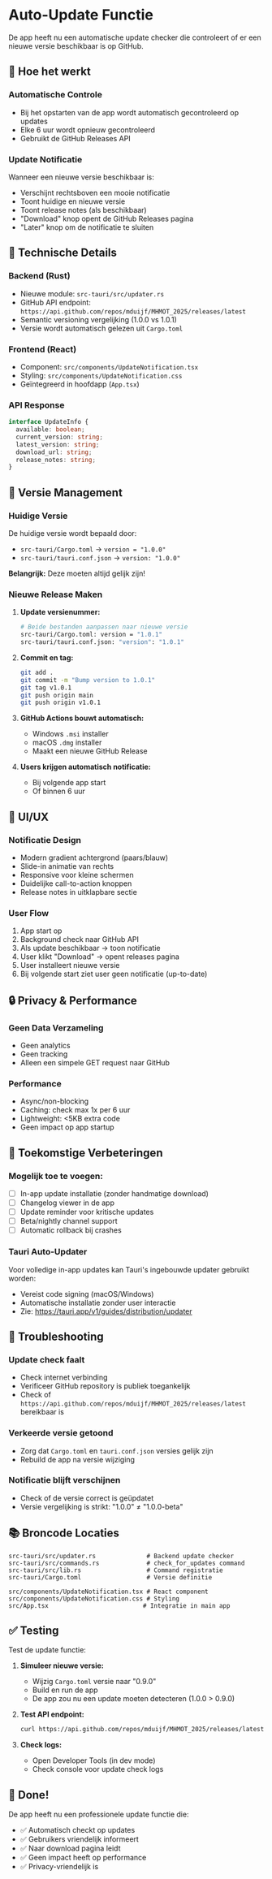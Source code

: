 # Auto-Update Functie

De app heeft nu een automatische update checker die controleert of er een nieuwe versie beschikbaar is op GitHub.

## 🎯 Hoe het werkt

### Automatische Controle
- Bij het opstarten van de app wordt automatisch gecontroleerd op updates
- Elke 6 uur wordt opnieuw gecontroleerd
- Gebruikt de GitHub Releases API

### Update Notificatie
Wanneer een nieuwe versie beschikbaar is:
- Verschijnt rechtsboven een mooie notificatie
- Toont huidige en nieuwe versie
- Toont release notes (als beschikbaar)
- "Download" knop opent de GitHub Releases pagina
- "Later" knop om de notificatie te sluiten

## 🔧 Technische Details

### Backend (Rust)
- Nieuwe module: `src-tauri/src/updater.rs`
- GitHub API endpoint: `https://api.github.com/repos/mduijf/MHMOT_2025/releases/latest`
- Semantic versioning vergelijking (1.0.0 vs 1.0.1)
- Versie wordt automatisch gelezen uit `Cargo.toml`

### Frontend (React)
- Component: `src/components/UpdateNotification.tsx`
- Styling: `src/components/UpdateNotification.css`
- Geïntegreerd in hoofdapp (`App.tsx`)

### API Response
```typescript
interface UpdateInfo {
  available: boolean;
  current_version: string;
  latest_version: string;
  download_url: string;
  release_notes: string;
}
```

## 📝 Versie Management

### Huidige Versie
De huidige versie wordt bepaald door:
- `src-tauri/Cargo.toml` → `version = "1.0.0"`
- `src-tauri/tauri.conf.json` → `version: "1.0.0"`

**Belangrijk:** Deze moeten altijd gelijk zijn!

### Nieuwe Release Maken

1. **Update versienummer:**
   ```bash
   # Beide bestanden aanpassen naar nieuwe versie
   src-tauri/Cargo.toml: version = "1.0.1"
   src-tauri/tauri.conf.json: "version": "1.0.1"
   ```

2. **Commit en tag:**
   ```bash
   git add .
   git commit -m "Bump version to 1.0.1"
   git tag v1.0.1
   git push origin main
   git push origin v1.0.1
   ```

3. **GitHub Actions bouwt automatisch:**
   - Windows `.msi` installer
   - macOS `.dmg` installer
   - Maakt een nieuwe GitHub Release

4. **Users krijgen automatisch notificatie:**
   - Bij volgende app start
   - Of binnen 6 uur

## 🎨 UI/UX

### Notificatie Design
- Modern gradient achtergrond (paars/blauw)
- Slide-in animatie van rechts
- Responsive voor kleine schermen
- Duidelijke call-to-action knoppen
- Release notes in uitklapbare sectie

### User Flow
1. App start op
2. Background check naar GitHub API
3. Als update beschikbaar → toon notificatie
4. User klikt "Download" → opent releases pagina
5. User installeert nieuwe versie
6. Bij volgende start ziet user geen notificatie (up-to-date)

## 🔒 Privacy & Performance

### Geen Data Verzameling
- Geen analytics
- Geen tracking
- Alleen een simpele GET request naar GitHub

### Performance
- Async/non-blocking
- Caching: check max 1x per 6 uur
- Lightweight: <5KB extra code
- Geen impact op app startup

## 🚀 Toekomstige Verbeteringen

### Mogelijk toe te voegen:
- [ ] In-app update installatie (zonder handmatige download)
- [ ] Changelog viewer in de app
- [ ] Update reminder voor kritische updates
- [ ] Beta/nightly channel support
- [ ] Automatic rollback bij crashes

### Tauri Auto-Updater
Voor volledige in-app updates kan Tauri's ingebouwde updater gebruikt worden:
- Vereist code signing (macOS/Windows)
- Automatische installatie zonder user interactie
- Zie: https://tauri.app/v1/guides/distribution/updater

## 🐛 Troubleshooting

### Update check faalt
- Check internet verbinding
- Verificeer GitHub repository is publiek toegankelijk
- Check of `https://api.github.com/repos/mduijf/MHMOT_2025/releases/latest` bereikbaar is

### Verkeerde versie getoond
- Zorg dat `Cargo.toml` en `tauri.conf.json` versies gelijk zijn
- Rebuild de app na versie wijziging

### Notificatie blijft verschijnen
- Check of de versie correct is geüpdatet
- Versie vergelijking is strikt: "1.0.0" ≠ "1.0.0-beta"

## 📚 Broncode Locaties

```
src-tauri/src/updater.rs              # Backend update checker
src-tauri/src/commands.rs             # check_for_updates command
src-tauri/src/lib.rs                  # Command registratie
src-tauri/Cargo.toml                  # Versie definitie

src/components/UpdateNotification.tsx # React component
src/components/UpdateNotification.css # Styling
src/App.tsx                          # Integratie in main app
```

## ✅ Testing

Test de update functie:

1. **Simuleer nieuwe versie:**
   - Wijzig `Cargo.toml` versie naar "0.9.0"
   - Build en run de app
   - De app zou nu een update moeten detecteren (1.0.0 > 0.9.0)

2. **Test API endpoint:**
   ```bash
   curl https://api.github.com/repos/mduijf/MHMOT_2025/releases/latest
   ```

3. **Check logs:**
   - Open Developer Tools (in dev mode)
   - Check console voor update check logs

## 🎉 Done!

De app heeft nu een professionele update functie die:
- ✅ Automatisch checkt op updates
- ✅ Gebruikers vriendelijk informeert
- ✅ Naar download pagina leidt
- ✅ Geen impact heeft op performance
- ✅ Privacy-vriendelijk is

